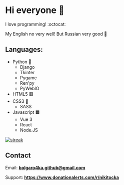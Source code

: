 # Hi everyone 👋

I love programming! :octocat:

My English no very well! But Russian very good 🎉

## Languages:
  - Python 🐍
    - Django
    - Tkinter
    - Pygame
    - Ren'py
    - PyWebIO
  - HTML5 🟥
  - CSS3 🌈
    - SASS 
  - Javascript 🟧
    - Vue 3
    - React
    - Node.JS
<!-- C++ 🟦 -->

<!-- [![built with Codeium](https://codeium.com/badges/main)](https://codeium.com) -->
[![streak](https://codeium.com/badges/v2/user/raggedly-discrete-tamarin-86396/streak)](https://codeium.com/profile/raggedly-discrete-tamarin-86396)
## Contact

Email: **bolgaro4ka.github@gmail.com**

Support: **https://www.donationalerts.com/r/nikitocka**
<!--
**bolgaro4ka/bolgaro4ka** is a ✨ _special_ ✨ repository because its `README.md` (this file) appears on your GitHub profile.

Here are some ideas to get you started:

- 🔭 I’m currently working on ...
- 🌱 I’m currently learning ...
- 👯 I’m looking to collaborate on ...
- 🤔 I’m looking for help with ...
- 💬 Ask me about ...
- 📫 How to reach me: ...
- 😄 Pronouns: ...
- ⚡ Fun fact: ...
-->
